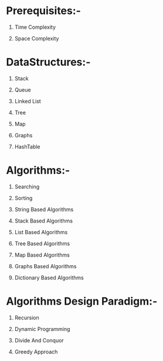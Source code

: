 Prerequisites:-
===================
1. Time Complexity

2. Space Complexity

DataStructures:-
====================
1. Stack

2. Queue

3. Linked List

4. Tree

5. Map

6. Graphs

7. HashTable


Algorithms:-
=====================
1. Searching

2. Sorting

3. String Based Algorithms

4. Stack Based Algorithms

5. List Based Algorithms

6. Tree Based Algorithms

7. Map Based Algorithms

8. Graphs Based Algorithms

9. Dictionary Based Algorithms

Algorithms Design Paradigm:-
=============================
1. Recursion

2. Dynamic Programming

3. Divide And Conquor

4. Greedy Approach

